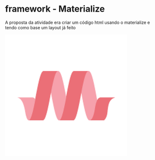 # framework - Materialize
<p>A proposta da atividade era criar um código html usando o materialize e tendo como base um layout já feito</p>
<div align=”center”> 
  <img src="img/materializeLogo.png"/>
</div>
